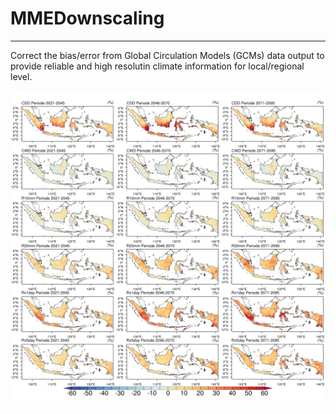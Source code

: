 # MMEDownscaling
----------------

Correct the bias/error from Global Circulation Models (GCMs) data output to provide reliable and high resolutin climate information for local/regional level.


![relative_obs_final_plot_allperiod__indices](https://github.com/JassLyn1001/MMEDownscaling/blob/f620851cc23125656578a900ee908c69dbb93d4a/relative_obs_final_plot_allperiod__indices.png)
